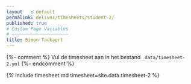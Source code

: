 ```yaml
---
layout   : default
permalink: deliver/timesheets/student-2/
published: true
# Custom Page Variables
# ─────────────────────
title: Simon Tackaert
---
```

{%- comment %}
Vul de timesheet aan in het bestand `_data/timesheet-2.yml`
{%- endcomment %}

{% include timesheet.md timesheet=site.data.timesheet-2 %}
